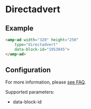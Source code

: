 <!---
Copyright 2015 The AMP HTML Authors. All Rights Reserved.

Licensed under the Apache License, Version 2.0 (the "License");
you may not use this file except in compliance with the License.
You may obtain a copy of the License at

      http://www.apache.org/licenses/LICENSE-2.0

Unless required by applicable law or agreed to in writing, software
distributed under the License is distributed on an "AS-IS" BASIS,
WITHOUT WARRANTIES OR CONDITIONS OF ANY KIND, either express or implied.
See the License for the specific language governing permissions and
limitations under the License.
-->

# Directadvert

## Example

```html
<amp-ad width="320" height="250"
    type="directadvert"
    data-block-id="1953045">
</amp-ad>

```

## Configuration

For more information, please [see FAQ](https://www.directadvert.ru/text/help).

Supported parameters:
- data-block-id

